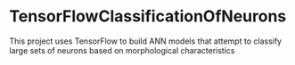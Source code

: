 # TensorFlowClassificationOfNeurons
This project uses TensorFlow to build ANN models that attempt to classify large sets of neurons based on morphological characteristics
